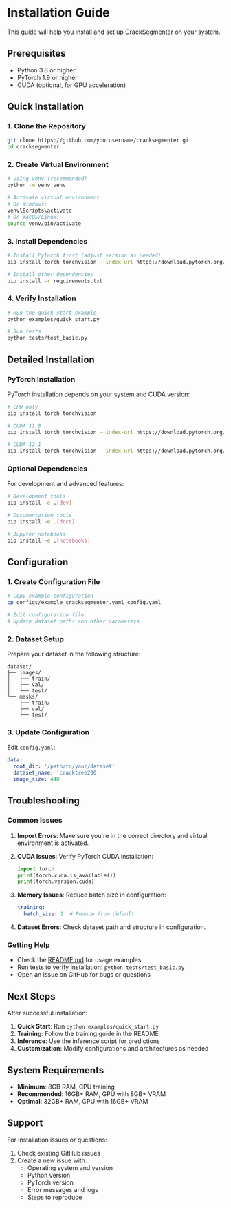# Installation Guide

This guide will help you install and set up CrackSegmenter on your system.

## Prerequisites

- Python 3.8 or higher
- PyTorch 1.9 or higher
- CUDA (optional, for GPU acceleration)

## Quick Installation

### 1. Clone the Repository

```bash
git clone https://github.com/yourusername/cracksegmenter.git
cd cracksegmenter
```

### 2. Create Virtual Environment

```bash
# Using venv (recommended)
python -m venv venv

# Activate virtual environment
# On Windows:
venv\Scripts\activate
# On macOS/Linux:
source venv/bin/activate
```

### 3. Install Dependencies

```bash
# Install PyTorch first (adjust version as needed)
pip install torch torchvision --index-url https://download.pytorch.org/whl/cu118

# Install other dependencies
pip install -r requirements.txt
```

### 4. Verify Installation

```bash
# Run the quick start example
python examples/quick_start.py

# Run tests
python tests/test_basic.py
```

## Detailed Installation

### PyTorch Installation

PyTorch installation depends on your system and CUDA version:

```bash
# CPU only
pip install torch torchvision

# CUDA 11.8
pip install torch torchvision --index-url https://download.pytorch.org/whl/cu118

# CUDA 12.1
pip install torch torchvision --index-url https://download.pytorch.org/whl/cu121
```

### Optional Dependencies

For development and advanced features:

```bash
# Development tools
pip install -e .[dev]

# Documentation tools
pip install -e .[docs]

# Jupyter notebooks
pip install -e .[notebooks]
```

## Configuration

### 1. Create Configuration File

```bash
# Copy example configuration
cp configs/example_cracksegmenter.yaml config.yaml

# Edit configuration file
# Update dataset paths and other parameters
```

### 2. Dataset Setup

Prepare your dataset in the following structure:

```
dataset/
├── images/
│   ├── train/
│   ├── val/
│   └── test/
└── masks/
    ├── train/
    ├── val/
    └── test/
```

### 3. Update Configuration

Edit `config.yaml`:

```yaml
data:
  root_dir: '/path/to/your/dataset'
  dataset_name: 'cracktree200'
  image_size: 448
```

## Troubleshooting

### Common Issues

1. **Import Errors**: Make sure you're in the correct directory and virtual environment is activated.

2. **CUDA Issues**: Verify PyTorch CUDA installation:
   ```python
   import torch
   print(torch.cuda.is_available())
   print(torch.version.cuda)
   ```

3. **Memory Issues**: Reduce batch size in configuration:
   ```yaml
   training:
     batch_size: 2  # Reduce from default
   ```

4. **Dataset Errors**: Check dataset path and structure in configuration.

### Getting Help

- Check the [README.md](../README.md) for usage examples
- Run tests to verify installation: `python tests/test_basic.py`
- Open an issue on GitHub for bugs or questions

## Next Steps

After successful installation:

1. **Quick Start**: Run `python examples/quick_start.py`
2. **Training**: Follow the training guide in the README
3. **Inference**: Use the inference script for predictions
4. **Customization**: Modify configurations and architectures as needed

## System Requirements

- **Minimum**: 8GB RAM, CPU training
- **Recommended**: 16GB+ RAM, GPU with 8GB+ VRAM
- **Optimal**: 32GB+ RAM, GPU with 16GB+ VRAM

## Support

For installation issues or questions:

1. Check existing GitHub issues
2. Create a new issue with:
   - Operating system and version
   - Python version
   - PyTorch version
   - Error messages and logs
   - Steps to reproduce
